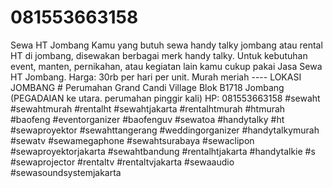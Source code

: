 # 081553663158
Sewa HT Jombang   Kamu yang butuh sewa handy talky jombang atau rental HT di jombang, disewakan berbagai merk handy talky.   Untuk kebutuhan event, manten, pernikahan, atau kegiatan lain kamu cukup pakai Jasa Sewa HT Jombang.   Harga: 30rb per hari per unit. Murah meriah  ---- LOKASI JOMBANG # Perumahan Grand Candi Village Blok B1718 Jombang  (PEGADAIAN ke utara. perumahan pinggir kali)  HP: 081553663158                                                                                                                      #sewaht #sewahtmurah #rentalht #sewahtjakarta #rentalhtmurah #htmurah #baofeng #eventorganizer #baofenguv #sewatoa #handytalky #ht #sewaproyektor #sewahttangerang #weddingorganizer #handytalkymurah #sewatv #sewamegaphone #sewahtsurabaya #sewaclipon #sewaproyektorjakarta #sewahtbandung #rentalhtjakarta #handytalkie #s #sewaprojector #rentaltv #rentaltvjakarta #sewaaudio #sewasoundsystemjakarta
